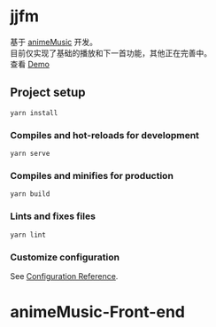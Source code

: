 # jjfm

基于 [animeMusic](https://github.com/JxiaoC/animeMusic) 开发。  
目前仅实现了基础的播放和下一首功能，其他正在完善中。  
查看 [Demo](https://kurokitu.github.io/)



## Project setup
```
yarn install
```

### Compiles and hot-reloads for development
```
yarn serve
```

### Compiles and minifies for production
```
yarn build
```

### Lints and fixes files
```
yarn lint
```

### Customize configuration
See [Configuration Reference](https://cli.vuejs.org/config/).
# animeMusic-Front-end